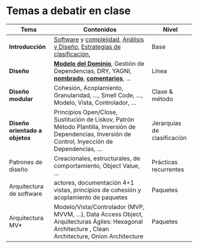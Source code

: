 # Temas a debatir en clase




Tema|Contenidos|Nivel
-|-|-
**Introducción**|[Software](https://docs.google.com/presentation/d/1N0wtTid8iFAlyR8TNDbCR3FxIkJYvQ_p5kC3pqkkB1c/edit?usp=sharing) y [complejidad](https://docs.google.com/presentation/d/1K8TusDz7jbpSQkffZdF_-TLDTjfjfxWs-dr9Lf7js80/edit?usp=sharing), [Análisis y Diseño](https://docs.google.com/presentation/d/1fPbUOZ6epnsC0RzccIc-VI7f-WO2lnzxWnnpEryBTVg/edit?usp=sharing),  [Estrategias de clasificación](https://docs.google.com/presentation/d/1GJ-J5IKzcYiXpODAjQpXQaGmkeu8ClJ3ho_OXcZOpE4/edit?usp=sharing),|Base 
**Diseño**|[**Modelo del Dominio**](https://docs.google.com/presentation/d/1TB9XLKyaiJmMGd5clk7iW9Q363hRzRol7QXtb-Jp9eM/edit?usp=sharing), Gestión de Dependencias, DRY, YAGNI, [**nombrado**](https://docs.google.com/presentation/d/1PeEVJG80ytDgpkpK6vJAWBWbkt6QBd3Ir4jcKdwiF_c/edit?usp=share_link), [**comentarios**](https://docs.google.com/presentation/d/1dqmZhhJ0VEb-vKKTRIu4iKxHCxv4Qh88AMT5-tgjl5Q/edit?usp=sharing), …​|Línea
**Diseño modular**|Cohesión, Acoplamiento, Granularidad, …​, Smell Code, …​, Modelo, Vista, Controlador, …​|Clase & método
**Diseño orientado a objetos**|Principios Open/Close, Sustitución de Liskov, Patrón Método Plantilla, Inversión de Dependencias, Inversión de Control, Inyección de Dependencias, …​|Jerarquías de clasificación
Patrones de diseño|Creacionales, estructurales, de comportamiento, Object Value, …​|Prácticas recurrentes
Arquitectura de software|actores, documentación 4+1 vistas, principios de cohesión y acoplamiento de paquetes|Paquetes
Arquitectura MV*|Modelo/Vista/Controlador (MVP, MVVM, …​), Data Access Object, Arquitecturas Ágiles: Hexagonal Architecture , Clean Architecture, Onion Architecture|Paquetes
